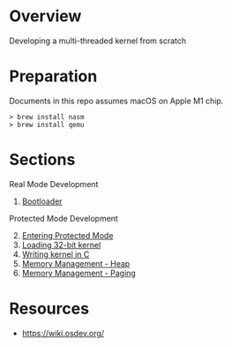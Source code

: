 # Overview

Developing a multi-threaded kernel from scratch

# Preparation

Documents in this repo assumes macOS on Apple M1 chip.

```shell
> brew install nasm
> brew install qemu
```

# Sections

Real Mode Development

1. [Bootloader](./doc/real_mode_development.md)

Protected Mode Development

2. [Entering Protected Mode](./doc/protected_mode_development_1.md)
3. [Loading 32-bit kernel](./doc/protected_mode_development_2.md)
4. [Writing kernel in C](./doc/protected_mode_development_3.md)
5. [Memory Management - Heap](./doc/protected_mode_development_4.md)
6. [Memory Management - Paging](./doc/protected_mode_development_5.md)

# Resources

- https://wiki.osdev.org/
